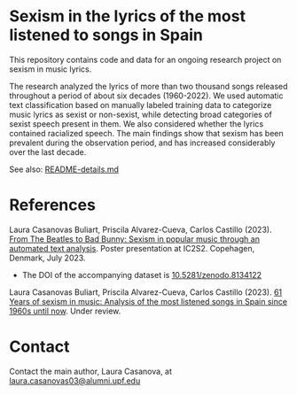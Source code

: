 # Sexism in the lyrics of the most listened to songs in Spain

This repository contains code and data for an ongoing research project on sexism in music lyrics.

The research analyzed the lyrics of more than two thousand songs released throughout a period of about six decades (1960-2022). We used automatic text classification based on manually labeled training data to categorize music lyrics as sexist or non-sexist, while detecting broad categories of sexist speech present in them. We also considered whether the lyrics contained racialized speech. The main findings show that sexism has been prevalent during the observation period, and has increased considerably over the last decade.

See also: [README-details.md](README-details.md)

# References

Laura Casanovas Buliart, Priscila Alvarez-Cueva, Carlos Castillo (2023). [From The Beatles to Bad Bunny: Sexism in popular music through an automated text analysis](Papers/Beatles_to_Bad_Bunny_IC2S2_abstract.pdf). Poster presentation at IC2S2. Copehagen, Denmark, July 2023.
* The DOI of the accompanying dataset is [10.5281/zenodo.8134122](https://zenodo.org/record/8134122)

Laura Casanovas Buliart, Priscila Alvarez-Cueva, Carlos Castillo (2023). [61 Years of sexism in music: Analysis of the most listened songs in Spain since 1960s until now](Papers/Sexism_in_music_lyrics_Journal_version_Casanovas_Alvarez_Cueva_Castillo.pdf). Under review.


# Contact

Contact the main author, Laura Casanova, at laura.casanovas03@alumni.upf.edu
